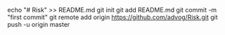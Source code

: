 echo "# Risk" >> README.md
git init
git add README.md
git commit -m "first commit"
git remote add origin https://github.com/advog/Risk.git
git push -u origin master
